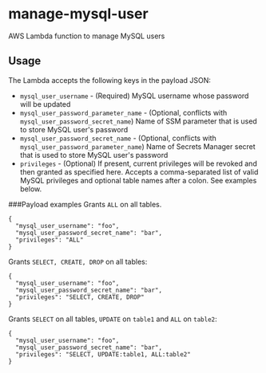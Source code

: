 # manage-mysql-user
AWS Lambda function to manage MySQL users

## Usage
The Lambda accepts the following keys in the payload JSON:   
* `mysql_user_username` - (Required) MySQL username whose password will be updated
* `mysql_user_password_parameter_name` - (Optional, conflicts with `mysql_user_password_secret_name`) Name of SSM parameter that is used to store MySQL user's password
* `mysql_user_password_secret_name` - (Optional, conflicts with `mysql_user_password_parameter_name`) Name of Secrets Manager secret that is used to store MySQL user's password
* `privileges` - (Optional) If present, current privileges will be revoked and then granted as specified here. Accepts a comma-separated list of valid MySQL privileges and optional table names after a colon. See examples below.

###Payload examples
Grants `ALL` on all tables.  
```
{
  "mysql_user_username": "foo",
  "mysql_user_password_secret_name": "bar",
  "privileges": "ALL"
}
```

Grants `SELECT, CREATE, DROP` on all tables: 
```
{
  "mysql_user_username": "foo",
  "mysql_user_password_secret_name": "bar",
  "privileges": "SELECT, CREATE, DROP"
}
```

Grants `SELECT` on all tables, `UPDATE` on `table1` and `ALL` on `table2`: 
```
{
  "mysql_user_username": "foo",
  "mysql_user_password_secret_name": "bar",
  "privileges": "SELECT, UPDATE:table1, ALL:table2"
}
```
